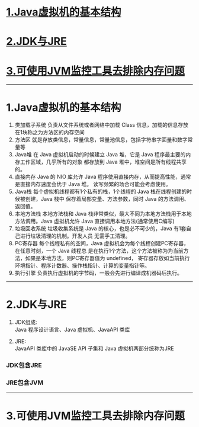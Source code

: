 # [1.Java虚拟机的基本结构](#1.Java虚拟机的基本结构)
# [2.JDK与JRE](#2.JDK与JRE)
# [3.可使用JVM监控工具去排除内存问题](#3.可使用JVM监控工具去排除内存问题)

---
# 1.Java虚拟机的基本结构
1. 类加载子系统
	负责从文件系统或者网络中加载 Class 信息，加载的信息存放在1块称之为方法区的内存空间
2. 方法区
    就是存放类信息，常量信息，常量池信息，包括字符串字面量和数字常量等
3. Java堆
    在 Java 虚拟机启动的时候建立 Java 堆，它是 Java 程序最主要的内存工作区域，几乎所有的对象
都存放到 Java 堆中，堆空间是所有线程共享的。
4. 直接内存
    Java 的 NIO 库允许 Java 程序使用直接内存，从而提高性能，通常是直接内存速度会优于 Java 堆。
读写频繁的场合可能会考虑使用。
5. Java栈
    每个虚拟机线程都有1个私有的栈，1个线程的 Java 栈在线程创建的时候被创建，Java 栈中
保存着局部变量、方法参数，同时 Java 的方法调用、返回值。
6. 本地方法栈
    本地方法栈和 Java 栈非常类似，最大不同为本地方法栈用于本地方法调用。Java 虚拟机允许 Java
直接调用本地方法(通常使用C编写)
7. 垃圾回收系统
	垃圾收集系统是 Java 的核心，也是必不可少的，Java 有1套自己进行垃圾清理的机制。开发人员
无需手工清理。
8. PC寄存器
	每个线程私有的空间，Java 虚拟机会为每个线程创建PC寄存器，在任意时刻，一个 Java 线程总
是在执行1个方法，这个方法被称为为当前方法，如果是本地方法，则PC寄存器值为 undefined，
寄存器存放如当前执行环境指针、程序计数器、操作栈指针、计算的变量指针等。
9. 执行引擎
	负责执行虚拟机的字节码，一般会先进行编译成机器码后执行。



---
# 2.JDK与JRE
1. JDK组成:  
Java 程序设计语言、Java 虚拟机、JavaAPI 类库  

2. JRE:  
JavaAPI 类库中的 JavaSE API 子集和 Java 虚拟机两部分统称为JRE

### JDK包含JRE
### JRE包含JVM

---
# 3.可使用JVM监控工具去排除内存问题